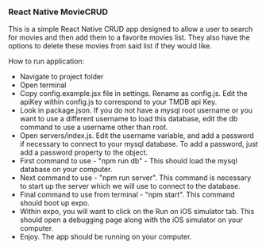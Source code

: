 ### React Native MovieCRUD

This is a simple React Native CRUD app designed to allow a user to search for movies and then add them to a favorite movies list. They also have the options to delete these movies from said list if they would like.

How to run application:
- Navigate to project folder
- Open terminal
- Copy config.example.jsx file in settings. Rename as config.js. Edit the apiKey within config.js to correspond to your TMDB api Key.
- Look in package.json. If you do not have a mysql root username or you want to use a different username to load this database, edit the db command to use a username other than root.
- Open servers/index.js. Edit the username variable, and add a password if necessary to connect to your mysql database. To add a password, just add a password property to the object.
- First command to use - "npm run db" - This should load the mysql database on your computer. 
- Next command to use - "npm run server". This command is necessary to start up the server which we will use to connect to the database.
- Final command to use from terminal - "npm start". This command should boot up expo.
- Within expo, you will want to click on the Run on iOS simulator tab. This should open a debugging page along with the iOS simulator on your computer.
- Enjoy. The app should be running on your computer. 
